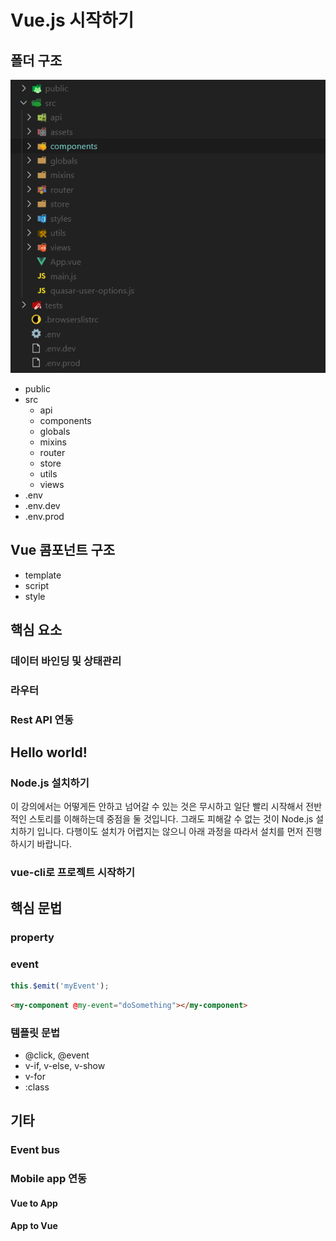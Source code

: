 # Vue.js 시작하기


## 폴더 구조

![](./pic-1.png)

* public
* src
  * api
  * components
  * globals
  * mixins
  * router
  * store
  * utils
  * views
* .env
* .env.dev
* .env.prod

## Vue 콤포넌트 구조

* template
* script
* style

## 핵심 요소

### 데이터 바인딩 및 상태관리

### 라우터

### Rest API 연동


## Hello world!

### Node.js 설치하기

이 강의에서는 어떻게든 안하고 넘어갈 수 있는 것은 무시하고 일단 빨리 시작해서 전반적인 스토리를 이해하는데 중점을 둘 것입니다.
그래도 피해갈 수 없는 것이 Node.js 설치하기 입니다.
다행이도 설치가 어렵지는 않으니 아래 과정을 따라서 설치를 먼저 진행하시기 바랍니다.


### vue-cli로 프로젝트 시작하기


## 핵심 문법

### property

### event

``` js
this.$emit('myEvent');
```

``` html
<my-component @my-event="doSomething"></my-component>
```

### 템플릿 문법

* @click, @event
* v-if, v-else, v-show
* v-for
* :class


## 기타

### Event bus

### Mobile app 연동

#### Vue to App

#### App to Vue

